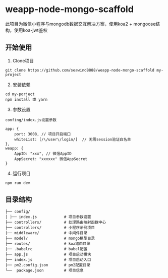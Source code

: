 # weapp-node-mongo-scaffold
此项目为微信小程序与mongodb数据交互解决方案，使用koa2 + mongoose结构，使用koa-jwt鉴权

## 开始使用

1. Clone项目
```
git clone https://github.com/seawind8888/weapp-node-mongo-scaffold my-project
```

2. 安装依赖
```
cd my-porject
npm install 或 yarn
```


3. 参数设置
```
confing/index.js设置参数

app: {
    port: 3008, // 项目开启端口
    whiteList: [/\/user\/login/]  // 无需session验证白名单
},
weapp: {
    AppID: "xxx", // 微信AppID
    AppSecret: "xxxxxx" 微信AppSecret
}
```

4. 运行项目

```
npm run dev
```

## 目录结构
```
├── config/ 
│ ├── index.js            # 项目参数设置
├── controllers/          # 处理路由映射函数中心
├── controllers/          # 小程序示例项目
├── middleware/           # 中间件目录
├── model/                # mongo模型目录
├── routes/               # koa路由目录
├── .babelrc              # babel配置
├── app.js                # 项目启动模块
├── index.js              # 项目启动入口
├── pm2.config.json       # pm2配置目录
└──  package.json         # 项目信息
```
